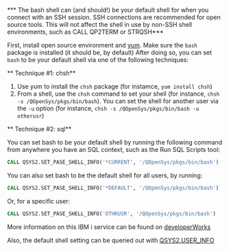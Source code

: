 *** The bash shell can (and should!) be your default shell for when you connect with an SSH session. SSH connections are recommended for open source tools. This will not affect the shell in use by non-SSH shell environments, such as CALL QP2TERM or STRQSH***

First, install open source environment and [yum](../yum/). Make sure the `bash` package is installed (it should be, by default)
After doing so, you can set `bash` to be your default shell via one of the following techniques:


** Technique #1: chsh**

1. Use yum to install the `chsh` package (for instamce, `yum install chsh`)
2. From a shell, use the `chsh` command to set your shell (for instance, `chsh -s /QOpenSys/pkgs/bin/bash`). You can set the shell for another user via the `-u` option (for instance, `chsh -s /QOpenSys/pkgs/bin/bash -u otherusr`)

** Technique #2: sql**

You can set bash to be your default shell by running the following command from anywhere you have an SQL context, such as the Run SQL Scripts tool:

```SQL
CALL QSYS2.SET_PASE_SHELL_INFO('*CURRENT', '/QOpenSys/pkgs/bin/bash')
```

You can also set bash to be the default shell for all users, by running:
```SQL
CALL QSYS2.SET_PASE_SHELL_INFO('*DEFAULT', '/QOpenSys/pkgs/bin/bash')
```

Or, for a specific user:
```SQL
CALL QSYS2.SET_PASE_SHELL_INFO('OTHRUSR', '/QOpenSys/pkgs/bin/bash')
```

More information on this IBM i service can be found on [developerWorks](https://www.ibm.com/developerworks/community/wikis/home?lang=en#!/wiki/IBM%20i%20Technology%20Updates/page/QSYS2.SET_PASE_SHELL_INFO%20Procedure)

Also, the default shell setting can be queried out with [QSYS2.USER_INFO](https://www.ibm.com/developerworks/community/wikis/home?lang=en#!/wiki/IBM%20i%20Technology%20Updates/page/QSYS2.USER_INFO%20catalog)